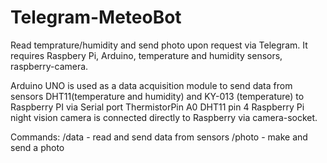 # Telegram-MeteoBot
Read temprature/humidity and send photo upon request via Telegram. It requires Raspbery Pi, Arduino, temperature and humidity sensors, raspberry-camera.

Arduino UNO is used as a data acquisition module to send data from sensors DHT11(temperature and humidity) and KY-013 (temperature) to Raspberry PI via Serial port
  ThermistorPin A0
  DHT11 pin 4
Raspberry Pi night vision camera is connected directly to Raspberry via camera-socket.

Commands:
/data - read and send data from sensors
/photo - make and send a photo
